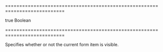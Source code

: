 ===========================================================================
<!--default-->true<!--/default-->
<!--type-->Boolean<!--/type-->
===========================================================================

<!--shortDescription-->
Specifies whether or not the current form item is visible.
<!--/shortDescription-->

<!--fullDescription-->

<!--/fullDescription-->